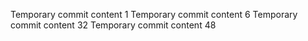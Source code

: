 Temporary commit content 1
Temporary commit content 6
Temporary commit content 32
Temporary commit content 48
